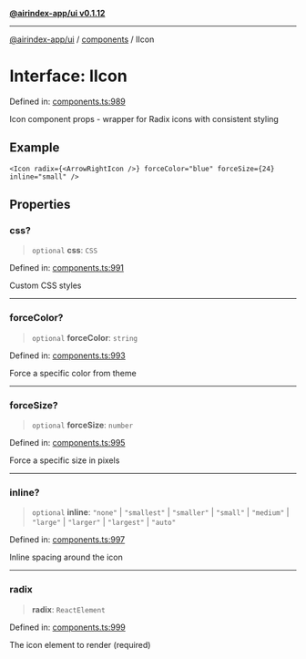 [**@airindex-app/ui v0.1.12**](../../README.md)

***

[@airindex-app/ui](../../README.md) / [components](../README.md) / IIcon

# Interface: IIcon

Defined in: [components.ts:989](https://github.com/airindex-app/ui/blob/44c2ff1163e9f47e185bc913a5043dd88c81b2b7/src/types/components.ts#L989)

Icon component props - wrapper for Radix icons with consistent styling

## Example

```tsx
<Icon radix={<ArrowRightIcon />} forceColor="blue" forceSize={24} inline="small" />
```

## Properties

### css?

> `optional` **css**: `CSS`

Defined in: [components.ts:991](https://github.com/airindex-app/ui/blob/44c2ff1163e9f47e185bc913a5043dd88c81b2b7/src/types/components.ts#L991)

Custom CSS styles

***

### forceColor?

> `optional` **forceColor**: `string`

Defined in: [components.ts:993](https://github.com/airindex-app/ui/blob/44c2ff1163e9f47e185bc913a5043dd88c81b2b7/src/types/components.ts#L993)

Force a specific color from theme

***

### forceSize?

> `optional` **forceSize**: `number`

Defined in: [components.ts:995](https://github.com/airindex-app/ui/blob/44c2ff1163e9f47e185bc913a5043dd88c81b2b7/src/types/components.ts#L995)

Force a specific size in pixels

***

### inline?

> `optional` **inline**: `"none"` \| `"smallest"` \| `"smaller"` \| `"small"` \| `"medium"` \| `"large"` \| `"larger"` \| `"largest"` \| `"auto"`

Defined in: [components.ts:997](https://github.com/airindex-app/ui/blob/44c2ff1163e9f47e185bc913a5043dd88c81b2b7/src/types/components.ts#L997)

Inline spacing around the icon

***

### radix

> **radix**: `ReactElement`

Defined in: [components.ts:999](https://github.com/airindex-app/ui/blob/44c2ff1163e9f47e185bc913a5043dd88c81b2b7/src/types/components.ts#L999)

The icon element to render (required)
